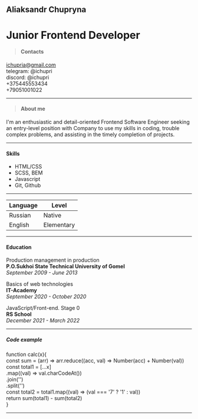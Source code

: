 ## Aliaksandr Chupryna
# Junior Frontend Developer

>#### Contacts ####
ichupria@gmail.com \
telegram: @ichupri \
discord: @ichupri \
+375445553434 \
+79051001022 
- - - - - - - - - - 

>#### About me ####
I'm an enthusiastic and detail-oriented Frontend Software Engineer seeking an entry-level position with Company to use my skills in coding, trouble complex problems, and assisting in the timely completion of projects.
- - - - - - - - - - 

#### Skills ####
  * HTML/CSS
  * SCSS, BEM
  * Javascript
  * Git, Github
- - - - - - - - - - 

|  Language   |   Level     |
|-------------|-------------|
|Russian      |Native       |
|English      |Elementary   |
- - - - - - - - - - 

#### Education ####

Production management in production \
**P.O.Sukhoi State Technical University of Gomel** \
*September 2009 - June 2013*

Basics of web technologies \
**IT-Academy** \
*September 2020 - October 2020*

JavaScript/Front-end. Stage 0 \
**RS School** \
*December 2021 - March 2022*
- - - - - - - - - - 

##### Code example #####

function calc(x){ \
  const sum = (arr) => arr.reduce((acc, val) => Number(acc) + Number(val)) \
  const total1 = [...x] \
    .map((val) => val.charCodeAt()) \
    .join('') \
    .split('') \
  const total2 = total1.map((val) => (val === '7' ? '1' : val)) \
  return sum(total1) - sum(total2) \
}
- - - - - - - - - - 



